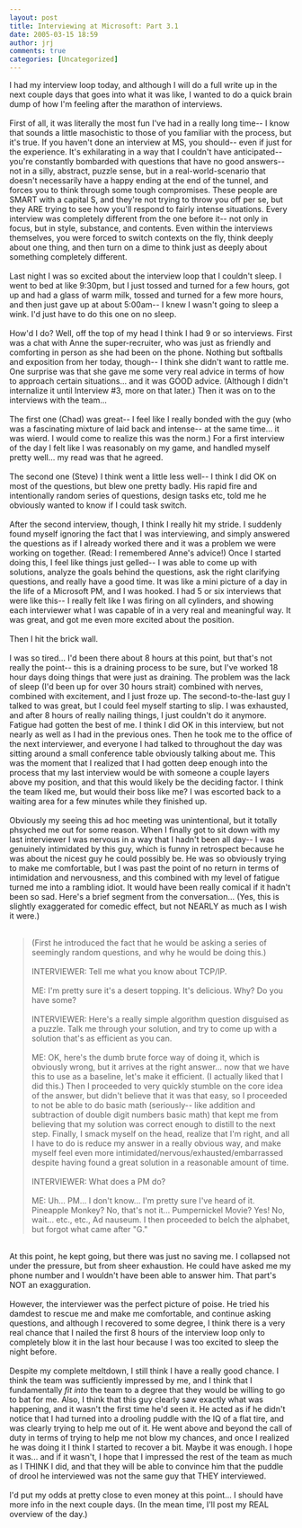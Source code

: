```yaml
---
layout: post
title: Interviewing at Microsoft: Part 3.1
date: 2005-03-15 18:59
author: jrj
comments: true
categories: [Uncategorized]
---
```

I had my interview loop today, and although I will do a full write up in the next couple days that goes into what it was like, I wanted to do a quick brain dump of how I'm feeling after the marathon of interviews.<br /><br />First of all, it was literally the most fun I've had in a really long time-- I know that sounds a little masochistic to those of you familiar with the process, but it's true. If you haven't done an interview at MS, you should-- even if just for the experience. It's exhilarating in a way that I couldn't have anticipated-- you're constantly bombarded with questions that have no good answers-- not in a silly, abstract, puzzle sense, but in a real-world-scenario that doesn't necessarily have a happy ending at the end of the tunnel, and forces you to think through some tough compromises. These people are SMART with a capital S, and they're not trying to throw you off per se, but they ARE trying to see how you'll respond to fairly intense situations. Every interview was completely different from the one before it-- not only in focus, but in style, substance, and contents. Even within the interviews themselves, you were forced to switch contexts on the fly, think deeply about one thing, and then turn on a dime to think just as deeply about something completely different. <br /><br />Last night I was so excited about the interview loop that I couldn't sleep. I went to bed at like 9:30pm, but I just tossed and turned for a few hours, got up and had a glass of warm milk, tossed and turned for a few more hours, and then just gave up at about 5:00am-- I knew I wasn't going to sleep a wink. I'd just have to do this one on no sleep. <br /><br />How'd I do? Well, off the top of my head I think I had 9 or so interviews. First was a chat with Anne the super-recruiter, who was just as friendly and comforting in person as she had been on the phone. Nothing but softballs and exposition from her today, though-- I think she didn't want to rattle me. One surprise was that she gave me some very real advice in terms of how to approach certain situations... and it was GOOD advice. (Although I didn't internalize it until Interview #3, more on that later.) Then it was on to the interviews with the team...<br /><br />The first one (Chad) was great-- I feel like I really bonded with the guy (who was a fascinating mixture of laid back and intense-- at the same time... it was wierd. I would come to realize this was the norm.)  For a first interview of the day I felt like I was reasonably on my game, and handled myself pretty well... my read was that he agreed.<br /><br />The second one (Steve) I think went a little less well-- I think I did OK on most of the questions, but blew one pretty badly. His rapid fire and intentionally random series of questions, design tasks etc, told me he obviously wanted to know if I could task switch.<br /><br />After the second interview, though, I think I really hit my stride. I suddenly found myself ignoring the fact that I was interviewing, and simply answered the questions as if I already worked there and it was a problem we were working on together. (Read: I remembered Anne's advice!) Once I started doing this, I feel like things just gelled-- I was able to come up with solutions, analyze the goals behind the questions, ask the right clarifying questions, and really have a good time. It was like a mini picture of a day in the life of a Microsoft PM, and I was hooked. I had 5 or six interviews that were like this-- I really felt like I was firing on all cylinders, and showing each interviewer what I was capable of in a very real and meaningful way. It was great, and got me even more excited about the position.<br /><br />Then I hit the brick wall.<br /><br />I was so tired... I'd been there about 8 hours at this point, but that's not really the point-- this is a draining process to be sure, but I've worked 18 hour days doing things that were just as draining. The problem was the lack of sleep (I'd been up for over 30 hours strait) combined with nerves, combined with excitement, and I just froze up. The second-to-the-last guy I talked to was great, but I could feel myself starting to slip. I was exhausted, and after 8 hours of really nailing things, I just couldn't do it anymore. Fatigue had gotten the best of me. I think I did OK in this interview, but not nearly as well as I had in the previous ones. Then he took me to the office of the next interviewer, and everyone I had talked to throughout the day was sitting around a small conference table obviously talking about me. This was the moment that I realized that I had gotten deep enough into the process that my last interview would be with someone a couple layers above my position, and that this would likely be the deciding factor. I think the team liked me, but would their boss like me? I was escorted back to a waiting area for a few minutes while they finished up. <br /><br />Obviously my seeing this ad hoc meeting was unintentional, but it totally phsyched me out for some reason. When I finally got to sit down with my last interviewer I was nervous in a way that I hadn't been all day-- I was genuinely intimidated by this guy, which is funny in retrospect because he was about the nicest guy he could possibly be. He was so obviously trying to make me comfortable, but I was past the point of no return in terms of intimidation and nervousness, and this combined with my level of fatigue turned me into a rambling idiot. It would have been really comical if it hadn't been so sad. Here's a brief segment from the conversation... (Yes, this is slightly exaggerated for comedic effect, but not NEARLY as much as I wish it were.) <br /><br /><blockquote>(First he introduced the fact that he would be asking a series of seemingly random questions, and why he would be doing this.)<br /><br />INTERVIEWER:  Tell me what you know about TCP/IP.<br /><br />ME: I'm pretty sure it's a desert topping. It's delicious. Why? Do you have some?<br /><br />INTERVIEWER:  Here's a really simple algorithm question disguised as a puzzle. Talk me through your solution, and try to come up with a solution that's as efficient as you can.<br /><br />ME: OK, here's the dumb brute force way of doing it, which is obviously wrong, but it arrives at the right answer... now that we have this to use as a baseline, let's make it efficient. (I actually liked that I did this.) Then I proceeded to very quickly stumble on the core idea of the answer, but didn't believe that it was that easy, so I proceeded to not be able to do basic math (seriously-- like addition and subtraction of double digit numbers basic math) that kept me from believing that my solution was correct enough to distill to the next step. Finally, I smack myself on the head, realize that I'm right, and all I have to do is reduce my answer in a really obvious way, and make myself feel even more intimidated/nervous/exhausted/embarrassed despite having found a great solution in a reasonable amount of time. <br /><br />INTERVIEWER: What does a PM do?<br /><br />ME: Uh... PM... I don't know... I'm pretty sure I've heard of it. Pineapple Monkey? No, that's not it... Pumpernickel Movie? Yes! No, wait... etc., etc., Ad nauseum. I then proceeded to belch the alphabet, but forgot what came after "G."<br /></blockquote><br />At this point, he kept going, but there was just no saving me. I collapsed not under the pressure, but from sheer exhaustion. He could have asked me my phone number and I wouldn't have been able to answer him. That part's NOT an exagguration. <br /><br />However, the interviewer was the perfect picture of poise. He tried his damdest to rescue me and make me comfortable, and continue asking questions, and although I recovered to some degree, I think there is a very real chance that I nailed the first 8 hours of the interview loop only to completely blow it in the last hour because I was too excited to sleep the night before.<br /><br />Despite my complete meltdown, I still think I have a really good chance. I think the team was sufficiently impressed by me, and I think that I
fundamentally *fit into* the team to a degree that they would be willing to go to bat for me. Also, I think that this guy clearly saw exactly what was happening, and it wasn't the first time he'd seen it. He acted as if he didn't notice that I had turned into a drooling puddle with the IQ of a flat tire, and was clearly trying to help me out of it. He went above and beyond the call of duty in terms of trying to help me not blow my chances, and once I realized he was doing it I think I started to recover a bit. Maybe it was enough. I hope it was... and if it wasn't, I hope that I impressed the rest of the team as much as I THINK I did, and that they will be able to convince him that the puddle of drool he interviewed was not the same guy that THEY interviewed.<br /><br />I'd put my odds at pretty close to even money at this point... I should have more info in the next couple days. (In the mean time, I'll post my REAL overview of the day.)
